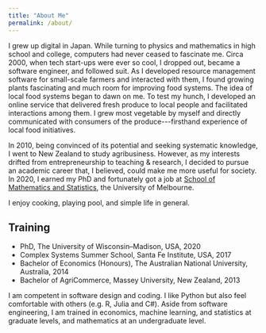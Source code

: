 ```yaml
---
title: "About Me"
permalink: /about/
---
```


<!--
[Curriculum Vitae](cv.pdf)
-->

I grew up digital in Japan. While turning to physics and mathematics in high school and college, computers had never ceased to fascinate me. Circa 2000, when tech start-ups were ever so cool, I dropped out, became a software engineer, and followed suit. As I developed resource management software for small-scale farmers and interacted with them, I found growing plants fascinating and much room for improving food systems. The idea of local food systems began to dawn on me. To test my hunch, I developed an online service that delivered fresh produce to local people and facilitated interactions among them. I grew most vegetable by myself and directly communicated with consumers of the produce---firsthand experience of local food initiatives.

In 2010, being convinced of its potential and seeking systematic knowledge, I went to New Zealand to study agribusiness. However, as my interests drifted from entrepreneurship to teaching & research, I decided to pursue an academic career that, I believed, could make me more useful for society. In 2020, I earned my PhD and fortunately got a job at [School of Mathematics and Statistics](https://ms.unimelb.edu.au), the University of Melbourne.

I enjoy cooking, playing pool, and simple life in general.


## Training
- PhD, The University of Wisconsin–Madison, USA, 2020
- Complex Systems Summer School, Santa Fe Institute, USA, 2017
- Bachelor of Economics (Honours), The Australian National University, Australia, 2014
- Bachelor of AgriCommerce, Massey University, New Zealand, 2013

I am competent in software design and coding. I like Python but also feel comfortable with others (e.g. R, Julia and C#). Aside from software engineering, I am trained in economics, machine learning, and statistics at graduate levels, and mathematics at an undergraduate level.

<br />
